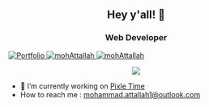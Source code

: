 <h2 align="Center">Hey y'all! 👋</h2>
<h3 align="Center"> Web Developer </h3>





<p align="center" style="display: inline; margin: 0;">


  
 <a href="https://www.yourwebsite.com" target="blank">
    <img src="https://img.shields.io/badge/Portfolio-Visit-blue?style=for-the-badge" alt="Portfolio" />
  </a>
  
  <a href="https://twitter.com/MohammadAttal13" target="blank">
    <img src="https://img.shields.io/twitter/follow/mohAttallah?logo=twitter&style=for-the-badge" alt="mohAttallah" />
  </a>
  <a href="https://www.linkedin.com/in/mohammad-mohmoud-attallah/" target="blank">
    <img src="https://img.shields.io/twitter/follow/mohAttallah?logo=linkedin&style=for-the-badge" alt="mohAttallah" />
  </a>


</p>


<p align="left">
<p align="center">
<img src="https://awesome-github-stats.azurewebsites.net/user-stats/mohAttallah?cardType=github&theme=dark&preferLogin=true">
</p>

- 🔭 I’m currently working on [Pixle Time](https://github.com/PhotographyPlatform/back-end)
- How to reach me  : mohammad.attallah1@outlook.com

</p>
